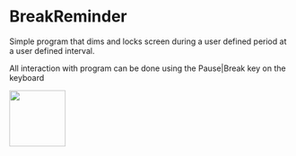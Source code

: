 # BreakReminder
Simple program that dims and locks screen during a user defined period at a user defined interval.

All interaction with program can be done using the Pause|Break key on the keyboard

<img src=https://cloud.githubusercontent.com/assets/14130167/9700076/6ec7f394-53f7-11e5-85f1-adec0c5ea919.png width=100 height=100 />
